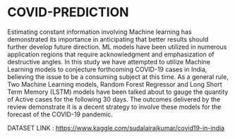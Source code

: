 # COVID-PREDICTION

Estimating constant information involving Machine learning has demonstrated its importance in anticipating that better results should further develop future direction. ML models have been utilized in numerous application regions that require acknowledgment and emphasization of destructive angles. In this study we have attempted to utilize Machine Learning models to conjecture forthcoming COVID-19 cases in India, believing the issue to be a consuming subject at this time. As a general rule, Two Machine Learning models, Random Forest Regressor and Long Short Term Memory (LSTM) models have been talked about to gauge the quantity of Active cases for the following 30 days. The outcomes delivered by the review demonstrate it is a decent strategy to involve these models for the forecast of the COVID-19 pandemic.

DATASET LINK : https://www.kaggle.com/sudalairajkumar/covid19-in-india
